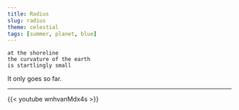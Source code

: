 ```yaml
---
title: Radius
slug: radius
theme: celestial
tags: [summer, planet, blue]
---
```


```
at the shoreline
the curvature of the earth
is startlingly small
```

It only goes so far.

<!--more-->

---

{{< youtube wnhvanMdx4s >}}

